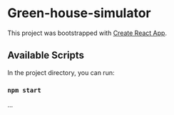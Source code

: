 # Green-house-simulator

This project was bootstrapped with [Create React App](https://github.com/facebook/create-react-app).

## Available Scripts

In the project directory, you can run:

### `npm start`
...
